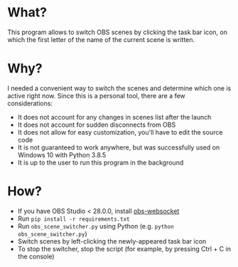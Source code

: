 # What?

This program allows to switch OBS scenes by clicking the task bar icon, on which the first letter of
the name of the current scene is written.

# Why?

I needed a convenient way to switch the scenes and determine which one is active right now. Since
this is a personal tool, there are a few considerations:

* It does not account for any changes in scenes list after the launch
* It does not account for sudden disconnects from OBS
* It does not allow for easy customization, you'll have to edit the source code
* It is not guaranteed to work anywhere, but was successfully used on Windows 10 with Python 3.8.5
* It is up to the user to run this program in the background

# How?

* If you have OBS Studio < 28.0.0, install [obs-websocket](https://github.com/obsproject/obs-websocket)
* Run `pip install -r requirements.txt`
* Run `obs_scene_switcher.py` using Python (e.g. `python obs_scene_switcher.py`)
* Switch scenes by left-clicking the newly-appeared task bar icon
* To stop the switcher, stop the script (for example, by pressing Ctrl + C in the console)

